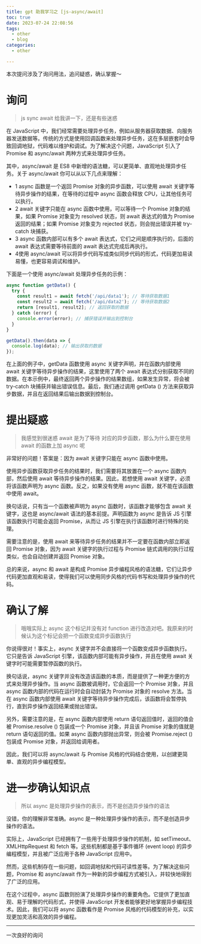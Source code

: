 ```yaml
---
title: gpt 助我学习之 [js-async/await]
toc: true
date: 2023-07-24 22:08:56
tags:
  - other
  - blog
categories:
  - other

---
```


本次提问涉及了询问用法，追问疑惑，确认掌握～

<!--more-->


# 询问

> js sync await 给我讲一下，还是有些迷惑

在 JavaScript 中，我们经常需要处理异步任务，例如从服务器获取数据、向服务器发送数据等。传统的方式是使用回调函数来处理异步任务，这在多层嵌套时会导致回调地狱，代码难以维护和调试。为了解决这个问题，JavaScript 引入了 Promise 和 async/await 两种方式来处理异步任务。

其中，async/await 是 ES8 中新增的语法糖，可以更简单、直观地处理异步任务。关于 async/await 你可以从以下几点来理解：

- 1 async 函数是一个返回 Promise 对象的异步函数，可以使用 await 关键字等待异步操作的结果，在等待的过程中 async 函数会释放 CPU，让其他任务可以执行。
- 2 await 关键字只能在 async 函数中使用，可以等待一个 Promise 对象的结果，如果 Promise 对象变为 resolved 状态，则 await 表达式的值为 Promise 返回的结果；如果 Promise 对象变为 rejected 状态，则会抛出错误并被 try-catch 块捕获。
- 3 async 函数内部可以有多个 await 表达式，它们之间是顺序执行的，后面的 await 表达式需要等待前面的 await 表达式完成后再执行。
- 4使用 async/await 可以将异步代码写成类似同步代码的形式，代码更加易读易懂，也更容易调试和维护。

下面是一个使用 async/await 处理异步任务的示例：


```js
async function getData() {
  try {
    const result1 = await fetch('/api/data1'); // 等待获取数据1
    const result2 = await fetch('/api/data2'); // 等待获取数据2
    return [result1, result2]; // 返回获取的数据
  } catch (error) {
    console.error(error); // 捕获错误并输出到控制台
  }
}

getData().then(data => {
  console.log(data); // 输出获取的数据
});
```

在上面的例子中，getData 函数使用 async 关键字声明，并在函数内部使用 await 关键字等待异步操作的结果，这里使用了两个 await 表达式分别获取不同的数据。在本示例中，最终返回两个异步操作的结果数组，如果发生异常，将会被 try-catch 块捕获并输出错误信息。最后，我们通过调用 getData () 方法来获取异步数据，并且在返回结果后输出数据到控制台。

# 提出疑惑


> 我感觉到很迷惑 await 是为了等待 对应的异步函数，那么为什么要在使用 await 的函数上加 async 呢

非常好的问题！答案是：因为 await 关键字只能在 async 函数中使用。

使用异步函数获取异步任务的结果时，我们需要将其放置在一个 async 函数内部，然后使用 await 等待异步操作的结果。因此，若想使用 await 关键字，必须将该函数声明为 async 函数。反之，如果没有使用 async 函数，就不能在该函数中使用 await。

换句话说，只有当一个函数被声明为 async 函数时，该函数才能够包含 await 关键字，这也是 async/await 语法的基本前提。声明函数为 async 是告诉 JS 引擎该函数执行可能会返回 Promise，从而让 JS 引擎在执行该函数时进行特殊的处理。

需要注意的是，使用 await 来等待异步任务的结果并不一定要在函数内部立即返回 Promise 对象，因为 await 关键字的执行过程与 Promise 链式调用的执行过程类似，也会自动创建并返回 Promise 对象。

总的来说，async 和 await 是构成 Promise 异步编程风格的语法糖，它们让异步代码更加直观和易读，使得我们可以使用同步风格的代码书写和处理异步操作的代码。


# 确认了解

> 哦哦实际上 async 这个标记并没有对 function 进行改造对吧。我原来的时候认为这个标记会把一个函数变成异步函数执行

你说得很对！事实上，async 关键字并不会直接将一个函数变成异步函数执行。它只是告诉 JavaScript 引擎，该函数内部可能有异步操作，并且在使用 await 关键字时可能需要暂停函数的执行。

换句话说，async 关键字并没有改造该函数的本质，而是提供了一种更方便的方式来处理异步操作。当 async 函数被调用时，它会返回一个 Promise 对象，并且 async 函数内部的代码在运行时会自动封装为 Promise 对象的 resolve 方法。当在 async 函数内部使用 await 关键字等待异步操作完成后，该函数将会暂停执行，直到异步操作返回结果或抛出错误。

另外，需要注意的是，在 async 函数内部使用 return 语句返回值时，返回的值会被 Promise.resolve () 包装成一个 Promise 对象，并且该 Promise 对象的值就是 return 语句返回的值。如果 async 函数内部抛出异常，则会被 Promise.reject () 包装成 Promise 对象，并返回给调用者。

因此，我们可以将 async/await 与 Promise 风格的代码结合使用，以创建更简单、直观的异步编程模型。

# 进一步确认知识点

> 所以 async 是处理异步操作的表示，而不是创造异步操作的语法

没错，你的理解非常准确。async 是一种处理异步操作的表示，而不是创造异步操作的语法。

实际上，JavaScript 已经拥有了一些用于处理异步操作的机制，如 setTimeout、XMLHttpRequest 和 fetch 等。这些机制都是基于事件循环 (event loop) 的异步编程模型，并且被广泛应用于各种 JavaScript 应用中。

然而，这些机制存在一些问题，如回调地狱和代码可读性差等。为了解决这些问题，Promise 和 async/await 作为一种新的异步编程方式被引入，并较快地得到了广泛的应用。

在这个过程中，async 函数则扮演了处理异步操作的重要角色。它提供了更加直观、易于理解的代码形式，并使得 JavaScript 开发者能够更好地掌握异步编程技术。因此，我们可以将 async 函数看作是 Promise 风格的代码模型的补充，以实现更加灵活和高效的异步编程。

----

一次良好的询问
